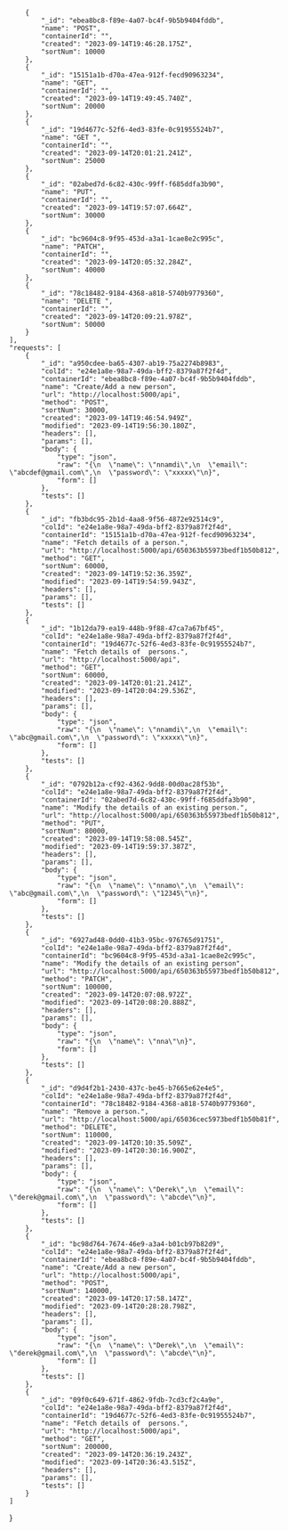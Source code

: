         {
            "_id": "ebea8bc8-f89e-4a07-bc4f-9b5b9404fddb",
            "name": "POST",
            "containerId": "",
            "created": "2023-09-14T19:46:28.175Z",
            "sortNum": 10000
        },
        {
            "_id": "15151a1b-d70a-47ea-912f-fecd90963234",
            "name": "GET",
            "containerId": "",
            "created": "2023-09-14T19:49:45.740Z",
            "sortNum": 20000
        },
        {
            "_id": "19d4677c-52f6-4ed3-83fe-0c91955524b7",
            "name": "GET ",
            "containerId": "",
            "created": "2023-09-14T20:01:21.241Z",
            "sortNum": 25000
        },
        {
            "_id": "02abed7d-6c82-430c-99ff-f685ddfa3b90",
            "name": "PUT",
            "containerId": "",
            "created": "2023-09-14T19:57:07.664Z",
            "sortNum": 30000
        },
        {
            "_id": "bc9604c8-9f95-453d-a3a1-1cae8e2c995c",
            "name": "PATCH",
            "containerId": "",
            "created": "2023-09-14T20:05:32.284Z",
            "sortNum": 40000
        },
        {
            "_id": "78c18482-9184-4368-a818-5740b9779360",
            "name": "DELETE ",
            "containerId": "",
            "created": "2023-09-14T20:09:21.978Z",
            "sortNum": 50000
        }
    ],
    "requests": [
        {
            "_id": "a950cdee-ba65-4307-ab19-75a2274b8983",
            "colId": "e24e1a8e-98a7-49da-bff2-8379a87f2f4d",
            "containerId": "ebea8bc8-f89e-4a07-bc4f-9b5b9404fddb",
            "name": "Create/Add a new person",
            "url": "http://localhost:5000/api",
            "method": "POST",
            "sortNum": 30000,
            "created": "2023-09-14T19:46:54.949Z",
            "modified": "2023-09-14T19:56:30.180Z",
            "headers": [],
            "params": [],
            "body": {
                "type": "json",
                "raw": "{\n  \"name\": \"nnamdi\",\n  \"email\": \"abcdef@gmail.com\",\n  \"password\": \"xxxxx\"\n}",
                "form": []
            },
            "tests": []
        },
        {
            "_id": "fb3bdc95-2b1d-4aa8-9f56-4872e92514c9",
            "colId": "e24e1a8e-98a7-49da-bff2-8379a87f2f4d",
            "containerId": "15151a1b-d70a-47ea-912f-fecd90963234",
            "name": "Fetch details of a person.",
            "url": "http://localhost:5000/api/650363b55973bedf1b50b812",
            "method": "GET",
            "sortNum": 60000,
            "created": "2023-09-14T19:52:36.359Z",
            "modified": "2023-09-14T19:54:59.943Z",
            "headers": [],
            "params": [],
            "tests": []
        },
        {
            "_id": "1b12da79-ea19-448b-9f88-47ca7a67bf45",
            "colId": "e24e1a8e-98a7-49da-bff2-8379a87f2f4d",
            "containerId": "19d4677c-52f6-4ed3-83fe-0c91955524b7",
            "name": "Fetch details of  persons.",
            "url": "http://localhost:5000/api",
            "method": "GET",
            "sortNum": 60000,
            "created": "2023-09-14T20:01:21.241Z",
            "modified": "2023-09-14T20:04:29.536Z",
            "headers": [],
            "params": [],
            "body": {
                "type": "json",
                "raw": "{\n  \"name\": \"nnamdi\",\n  \"email\": \"abc@gmail.com\",\n  \"password\": \"xxxxx\"\n}",
                "form": []
            },
            "tests": []
        },
        {
            "_id": "0792b12a-cf92-4362-9dd8-00d0ac28f53b",
            "colId": "e24e1a8e-98a7-49da-bff2-8379a87f2f4d",
            "containerId": "02abed7d-6c82-430c-99ff-f685ddfa3b90",
            "name": "Modify the details of an existing person.",
            "url": "http://localhost:5000/api/650363b55973bedf1b50b812",
            "method": "PUT",
            "sortNum": 80000,
            "created": "2023-09-14T19:58:08.545Z",
            "modified": "2023-09-14T19:59:37.387Z",
            "headers": [],
            "params": [],
            "body": {
                "type": "json",
                "raw": "{\n  \"name\": \"nnamo\",\n  \"email\": \"abc@gmail.com\",\n  \"password\": \"12345\"\n}",
                "form": []
            },
            "tests": []
        },
        {
            "_id": "6927ad48-0dd0-41b3-95bc-976765d91751",
            "colId": "e24e1a8e-98a7-49da-bff2-8379a87f2f4d",
            "containerId": "bc9604c8-9f95-453d-a3a1-1cae8e2c995c",
            "name": "Modify the details of an existing person",
            "url": "http://localhost:5000/api/650363b55973bedf1b50b812",
            "method": "PATCH",
            "sortNum": 100000,
            "created": "2023-09-14T20:07:08.972Z",
            "modified": "2023-09-14T20:08:20.888Z",
            "headers": [],
            "params": [],
            "body": {
                "type": "json",
                "raw": "{\n  \"name\": \"nna\"\n}",
                "form": []
            },
            "tests": []
        },
        {
            "_id": "d9d4f2b1-2430-437c-be45-b7665e62e4e5",
            "colId": "e24e1a8e-98a7-49da-bff2-8379a87f2f4d",
            "containerId": "78c18482-9184-4368-a818-5740b9779360",
            "name": "Remove a person.",
            "url": "http://localhost:5000/api/65036cec5973bedf1b50b81f",
            "method": "DELETE",
            "sortNum": 110000,
            "created": "2023-09-14T20:10:35.509Z",
            "modified": "2023-09-14T20:30:16.900Z",
            "headers": [],
            "params": [],
            "body": {
                "type": "json",
                "raw": "{\n  \"name\": \"Derek\",\n  \"email\": \"derek@gmail.com\",\n  \"password\": \"abcde\"\n}",
                "form": []
            },
            "tests": []
        },
        {
            "_id": "bc98d764-7674-46e9-a3a4-b01cb97b82d9",
            "colId": "e24e1a8e-98a7-49da-bff2-8379a87f2f4d",
            "containerId": "ebea8bc8-f89e-4a07-bc4f-9b5b9404fddb",
            "name": "Create/Add a new person",
            "url": "http://localhost:5000/api",
            "method": "POST",
            "sortNum": 140000,
            "created": "2023-09-14T20:17:58.147Z",
            "modified": "2023-09-14T20:28:28.798Z",
            "headers": [],
            "params": [],
            "body": {
                "type": "json",
                "raw": "{\n  \"name\": \"Derek\",\n  \"email\": \"derek@gmail.com\",\n  \"password\": \"abcde\"\n}",
                "form": []
            },
            "tests": []
        },
        {
            "_id": "09f0c649-671f-4862-9fdb-7cd3cf2c4a9e",
            "colId": "e24e1a8e-98a7-49da-bff2-8379a87f2f4d",
            "containerId": "19d4677c-52f6-4ed3-83fe-0c91955524b7",
            "name": "Fetch details of  persons.",
            "url": "http://localhost:5000/api",
            "method": "GET",
            "sortNum": 200000,
            "created": "2023-09-14T20:36:19.243Z",
            "modified": "2023-09-14T20:36:43.515Z",
            "headers": [],
            "params": [],
            "tests": []
        }
    ]
}
